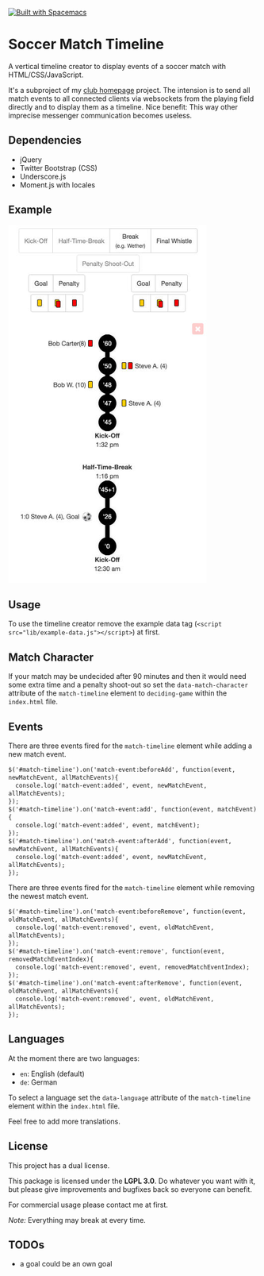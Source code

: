 [![Built with Spacemacs](https://cdn.rawgit.com/syl20bnr/spacemacs/442d025779da2f62fc86c2082703697714db6514/assets/spacemacs-badge.svg)](http://github.com/syl20bnr/spacemacs)

# Soccer Match Timeline

A vertical timeline creator to display events of a soccer match with HTML/CSS/JavaScript. 

It's a subproject of my [club homepage](https://github.com/the-guitarman/club_homepage) project. The intension is to send all match events to all connected clients via websockets from the playing field directly and to display them as a timeline. Nice benefit: This way other imprecise messenger communication becomes useless.

## Dependencies

- jQuery
- Twitter Bootstrap (CSS)
- Underscore.js
- Moment.js with locales

## Example

![Timeline](readme/image_01.jpg)

## Usage

To use the timeline creator remove the example data tag (`<script src="lib/example-data.js"></script>`) at first.

## Match Character

If your match may be undecided after 90 minutes and then it would need some extra time and a penalty shoot-out so set the `data-match-character` attribute of the `match-timeline` element to `deciding-game` within the `index.html` file.

## Events

There are three events fired for the `match-timeline` element while adding a new match event.

```
$('#match-timeline').on('match-event:beforeAdd', function(event, newMatchEvent, allMatchEvents){
  console.log('match-event:added', event, newMatchEvent, allMatchEvents);
});
$('#match-timeline').on('match-event:add', function(event, matchEvent){
  console.log('match-event:added', event, matchEvent);
});
$('#match-timeline').on('match-event:afterAdd', function(event, newMatchEvent, allMatchEvents){
  console.log('match-event:added', event, newMatchEvent, allMatchEvents);
});
```

There are three events fired for the `match-timeline` element while removing the newest match event.

```
$('#match-timeline').on('match-event:beforeRemove', function(event, oldMatchEvent, allMatchEvents){
  console.log('match-event:removed', event, oldMatchEvent, allMatchEvents);
});
$('#match-timeline').on('match-event:remove', function(event, removedMatchEventIndex){
  console.log('match-event:removed', event, removedMatchEventIndex);
});
$('#match-timeline').on('match-event:afterRemove', function(event, oldMatchEvent, allMatchEvents){
  console.log('match-event:removed', event, oldMatchEvent, allMatchEvents);
});
```

## Languages

At the moment there are two languages:

- `en`: English (default)
- `de`: German

To select a language set the `data-language` attribute of the `match-timeline` element within the `index.html` file.

Feel free to add more translations.

## License

This project has a dual license.

This package is licensed under the **LGPL 3.0**. Do whatever you want with it, but please give improvements and bugfixes back so everyone can benefit.

For commercial usage please contact me at first.

*Note:* Everything may break at every time.

## TODOs

- a goal could be an own goal
